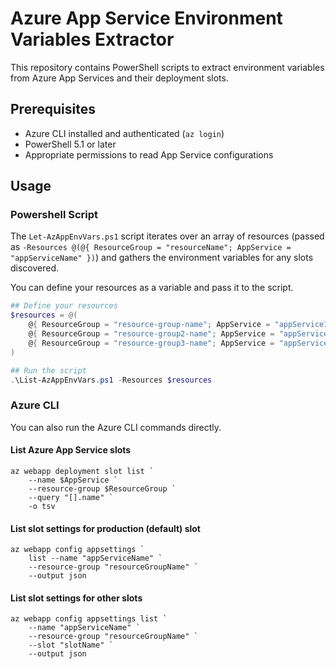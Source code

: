 # Azure App Service Environment Variables Extractor

This repository contains PowerShell scripts to extract environment variables from Azure App Services and their deployment slots.

## Prerequisites

- Azure CLI installed and authenticated (`az login`)
- PowerShell 5.1 or later
- Appropriate permissions to read App Service configurations

## Usage

### Powershell Script

The `Let-AzAppEnvVars.ps1` script iterates over an array of resources (passed as `-Resources @(@{ ResourceGroup = "resourceName"; AppService = "appServiceName" })`) and gathers the environment variables for any slots discovered.

You can define your resources as a variable and pass it to the script.

```powershell
## Define your resources
$resources = @(
    @{ ResourceGroup = "resource-group-name"; AppService = "appService1" },
    @{ ResourceGroup = "resource-group2-name"; AppService = "appService2" },
    @{ ResourceGroup = "resource-group3-name"; AppService = "appService3" }
)

## Run the script
.\List-AzAppEnvVars.ps1 -Resources $resources
```

### Azure CLI

You can also run the Azure CLI commands directly.

#### List Azure App Service slots

```shell
az webapp deployment slot list `
    --name $AppService `
    --resource-group $ResourceGroup `
    --query "[].name" `
    -o tsv
```

#### List slot settings for production (default) slot

```shell
az webapp config appsettings `
    list --name "appServiceName" `
    --resource-group "resourceGroupName" `
    --output json
```

#### List slot settings for other slots

```shell
az webapp config appsettings list `
    --name "appServiceName" `
    --resource-group "resourceGroupName" `
    --slot "slotName" `
    --output json
```
